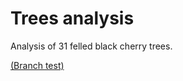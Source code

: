 # Trees analysis

Analysis of 31 felled black cherry trees.

[(Branch test)](https://cdn-images-1.medium.com/max/2000/1*18Zts411Eit_dm7CyqLurA.jpeg)